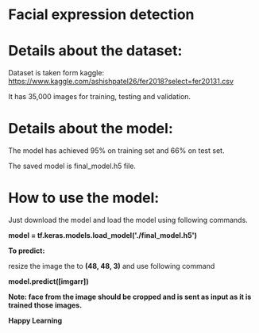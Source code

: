 # Facial expression detection

# Details about the dataset:

Dataset is taken form kaggle: https://www.kaggle.com/ashishpatel26/fer2018?select=fer20131.csv

It has 35,000 images for training, testing and validation.

# Details about the model:

The model has achieved 95% on training set and 66% on test set.

The saved model is final_model.h5 file. 

# How to use the model:

Just download the model and load the model using following commands.

**model = tf.keras.models.load_model('./final_model.h5')**

**To predict:**

resize the image the to **(48, 48, 3)** and use following command

**model.predict([imgarr])**

**Note: face from the image should be cropped and is sent as input as it is trained those images.**

**Happy Learning**


